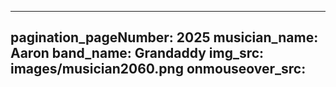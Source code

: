 ------
pagination_pageNumber: 2025
musician_name: Aaron
band_name: Grandaddy
img_src: images/musician2060.png
onmouseover_src: 
------